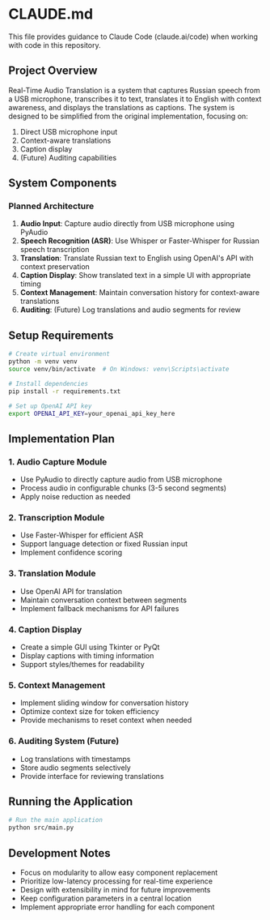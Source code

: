 # CLAUDE.md

This file provides guidance to Claude Code (claude.ai/code) when working with code in this repository.

## Project Overview

Real-Time Audio Translation is a system that captures Russian speech from a USB microphone, transcribes it to text, translates it to English with context awareness, and displays the translations as captions. The system is designed to be simplified from the original implementation, focusing on:

1. Direct USB microphone input
2. Context-aware translations
3. Caption display
4. (Future) Auditing capabilities

## System Components

### Planned Architecture

1. **Audio Input**: Capture audio directly from USB microphone using PyAudio
2. **Speech Recognition (ASR)**: Use Whisper or Faster-Whisper for Russian speech transcription
3. **Translation**: Translate Russian text to English using OpenAI's API with context preservation
4. **Caption Display**: Show translated text in a simple UI with appropriate timing
5. **Context Management**: Maintain conversation history for context-aware translations
6. **Auditing**: (Future) Log translations and audio segments for review

## Setup Requirements

```bash
# Create virtual environment
python -m venv venv
source venv/bin/activate  # On Windows: venv\Scripts\activate

# Install dependencies
pip install -r requirements.txt

# Set up OpenAI API key
export OPENAI_API_KEY=your_openai_api_key_here
```

## Implementation Plan

### 1. Audio Capture Module
- Use PyAudio to directly capture audio from USB microphone
- Process audio in configurable chunks (3-5 second segments)
- Apply noise reduction as needed

### 2. Transcription Module
- Use Faster-Whisper for efficient ASR
- Support language detection or fixed Russian input
- Implement confidence scoring

### 3. Translation Module
- Use OpenAI API for translation
- Maintain conversation context between segments
- Implement fallback mechanisms for API failures

### 4. Caption Display
- Create a simple GUI using Tkinter or PyQt
- Display captions with timing information
- Support styles/themes for readability

### 5. Context Management
- Implement sliding window for conversation history
- Optimize context size for token efficiency
- Provide mechanisms to reset context when needed

### 6. Auditing System (Future)
- Log translations with timestamps
- Store audio segments selectively
- Provide interface for reviewing translations

## Running the Application

```bash
# Run the main application
python src/main.py
```

## Development Notes

- Focus on modularity to allow easy component replacement
- Prioritize low-latency processing for real-time experience
- Design with extensibility in mind for future improvements
- Keep configuration parameters in a central location
- Implement appropriate error handling for each component